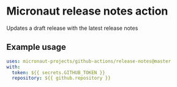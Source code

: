 # Micronaut release notes action

Updates a draft release with the latest release notes

## Example usage

```yaml
uses: micronaut-projects/github-actions/release-notes@master
with:
  token: ${{ secrets.GITHUB_TOKEN }}
  repository: ${{ github.repository }}
```
